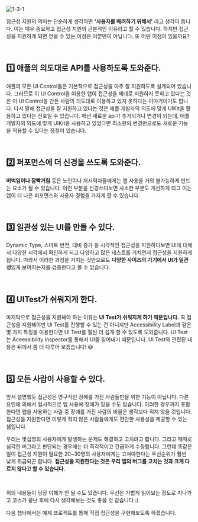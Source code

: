 ![1-3-1](https://user-images.githubusercontent.com/73867548/135013674-5dbbc204-3199-4647-bd55-b0d1051b5943.jpg)


접근성 지원의 의미는 단순하게 생각하면 **'사용자를 배려하기 위해서'** 라고 생각이 듭니다. 이는 매우 중요하고 접근성 지원의 근본적인 이유라고 할 수 있습니다. 하지만 접근성을 지원하게 되면 얻을 수 있는 이점은 이뿐만이 아닙니다. 또 어떤 이점이 있을까요?


<br>

## 1️⃣ 애플의 의도대로 API를 사용하도록 도와준다.
애플의 모든 UI Control들은 기본적으로 접근성을 아주 잘 지원하도록 설계되어 있습니다.
그러므로 이 UI Control을 이용한 앱이 접근성을 제대로 지원하지 못하고 있다는 것은 이 UI Control을 만든 사람의 의도대로 이용하고 있지 못하다는 이야기이기도 합니다. 
다시 말해 접근성을 잘 지원하고 있다는 것은 애플 개발자의 의도에 맞게 UIKit을 활용하고 있다는 신호일 수 있습니다. 
매년 새로운 api가 추가되거나 변경이 되는데, 애플 개발자의 의도에 맞게 UIKit을 사용하고 있었다면 최소한의 변경만으로도 새로운 기능을 적용할 수 있다는 장점이 있습니다.

<br>

## 2️⃣ 퍼포먼스에 더 신경을 쓰도록 도와준다.
**버벅임이나 깜빡거림** 등은 노인이나 저시력자들에게는 앱 사용을 거의 불가능하게 만드는 요소가 될 수 있습니다. 
이런 부분을 신경쓰다보면 사소한 부분도 개선하게 되고 이는 앱이 더 나은 퍼포먼스와 사용자 경험을 가지게 할 수 있습니다.

<br>

## 3️⃣ 일관성 있는 UI를 만들 수 있다.
Dynamic Type, 스마트 반전, 대비 증가 등 시각적인 접근성을 지원하다보면 UI에 대해서 다양한 시각에서 확인하게 되고 다양하고 많은 테스트를 거치면서 접근성을 지원하게 됩니다. 따라서 이러한 과정을 거치는 것만으로도 **다양한 사이즈의 기기에서 UI가 일관성**있게 보여지는지를 검증한다고 볼 수 있습니다.

<br>

## 4️⃣ UITest가 쉬워지게 한다.
마지막으로 접근성을 지원해야 하는 이유는 **UI Test가 쉬워지게 하기 때문입니다.**
꼭 접근성을 지원해야만 UI Test를 진행할 수 있는 건 아니지만 Accessibility Label과 같은 몇 가지 특징을 이용한다면 UI Test를 훨씬 더 쉽게 할 수 있도록 도와줍니다. UI Test는 Aceessibility Inspector를 통해서 UI를 읽어내기 때문입니다. UI Test와 관련된 내용은 뒤에서 좀 더 다루어 보겠습니다! 😃

<br>

## 5️⃣ 모든 사람이 사용할 수 있다.
앞서 설명했듯 접근성은 영구적인 장애를 가진 사람들만을 위한 기능이 아닙니다. 다른 요인에 의해서 일시적으로 앱 사용에 장애가 있을 수도 있습니다. 이러한 경우까지 포함한다면 앱을 사용하는 사람 중 장애를 가진 사람의 비율은 생각보다 적지 않을 것입니다. 접근성을 지원한다면 이렇게 적지 않은 사람들에게도 편안한 사용성을 제공할 수 있는 셈입니다.

우리는 몇십명의 사용자에게 발생하는 문제도 해결하고 고치려고 합니다. 그리고 때때로 심각한 버그라고 판단되는 경우에는 더 즉각적이고 긴급하게 수정합니다. 그런데 똑같은 일이 접근성 지원이 필요한 20~30명의 사용자에게는 고쳐야한다는 우선순위가 훨씬 낮게 취급되곤 합니다. **접근성을 지원한다는 것은 우리 앱의 버그를 고치는 것과 크게 다르지 않다고 할 수 있습니다.**

<br>

위의 내용들이 당장 이해가 안 될 수도 있습니다. 우선은 가볍게 읽어보는 정도로 지나가고 코스가 끝난 후에 다시 생각해보는 것도 좋을 것 같습니다 :) <br>

다음 챕터에서는 예제 프로젝트를 통해 직접 접근성을 구현해보도록 하겠습니다.